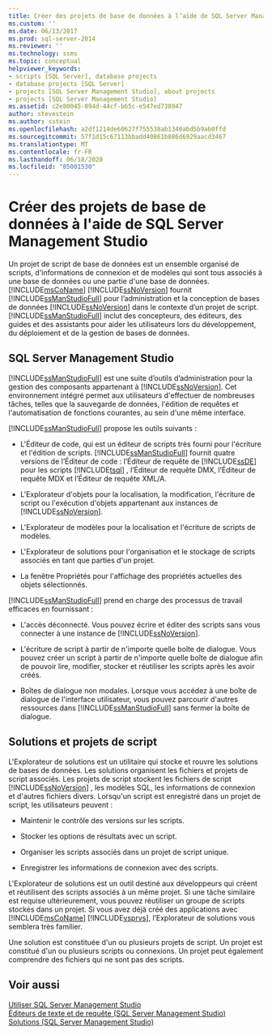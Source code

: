 ```yaml
---
title: Créer des projets de base de données à l’aide de SQL Server Management Studio | Microsoft Docs
ms.custom: ''
ms.date: 06/13/2017
ms.prod: sql-server-2014
ms.reviewer: ''
ms.technology: ssms
ms.topic: conceptual
helpviewer_keywords:
- scripts [SQL Server], database projects
- database projects [SQL Server]
- projects [SQL Server Management Studio], about projects
- projects [SQL Server Management Studio]
ms.assetid: c2e80045-894d-44cf-b65c-e547ed738947
author: stevestein
ms.author: sstein
ms.openlocfilehash: a2df1214de60627f755538ab1340abd5b9ab0ffd
ms.sourcegitcommit: 57f1d15c67113bbadd40861b886d6929aacd3467
ms.translationtype: MT
ms.contentlocale: fr-FR
ms.lasthandoff: 06/18/2020
ms.locfileid: "85001530"
---
```

# <a name="build-database-projects-by-using-sql-server-management-studio"></a>Créer des projets de base de données à l'aide de SQL Server Management Studio
  Un projet de script de base de données est un ensemble organisé de scripts, d'informations de connexion et de modèles qui sont tous associés à une base de données ou une partie d'une base de données. [!INCLUDE[msCoName](../includes/msconame-md.md)] [!INCLUDE[ssNoVersion](../includes/ssnoversion-md.md)] fournit [!INCLUDE[ssManStudioFull](../includes/ssmanstudiofull-md.md)] pour l’administration et la conception de bases de données [!INCLUDE[ssNoVersion](../includes/ssnoversion-md.md)] dans le contexte d’un projet de script. [!INCLUDE[ssManStudioFull](../includes/ssmanstudiofull-md.md)] inclut des concepteurs, des éditeurs, des guides et des assistants pour aider les utilisateurs lors du développement, du déploiement et de la gestion de bases de données.  
  
## <a name="sql-server-management-studio"></a>SQL Server Management Studio  
 [!INCLUDE[ssManStudioFull](../includes/ssmanstudiofull-md.md)] est une suite d’outils d’administration pour la gestion des composants appartenant à [!INCLUDE[ssNoVersion](../includes/ssnoversion-md.md)]. Cet environnement intégré permet aux utilisateurs d'effectuer de nombreuses tâches, telles que la sauvegarde de données, l'édition de requêtes et l'automatisation de fonctions courantes, au sein d'une même interface.  
  
 [!INCLUDE[ssManStudioFull](../includes/ssmanstudiofull-md.md)] propose les outils suivants :  
  
-   L'Éditeur de code, qui est un éditeur de scripts très fourni pour l'écriture et l'édition de scripts. [!INCLUDE[ssManStudioFull](../includes/ssmanstudiofull-md.md)] fournit quatre versions de l’Éditeur de code : l’Éditeur de requête de [!INCLUDE[ssDE](../includes/ssde-md.md)] pour les scripts [!INCLUDE[tsql](../includes/tsql-md.md)] , l’Éditeur de requête DMX, l’Éditeur de requête MDX et l’Éditeur de requête XML/A.  
  
-   L'Explorateur d'objets pour la localisation, la modification, l'écriture de script ou l'exécution d'objets appartenant aux instances de [!INCLUDE[ssNoVersion](../includes/ssnoversion-md.md)].  
  
-   L'Explorateur de modèles pour la localisation et l'écriture de scripts de modèles.  
  
-   L'Explorateur de solutions pour l'organisation et le stockage de scripts associés en tant que parties d'un projet.  
  
-   La fenêtre Propriétés pour l'affichage des propriétés actuelles des objets sélectionnés.  
  
 [!INCLUDE[ssManStudioFull](../includes/ssmanstudiofull-md.md)] prend en charge des processus de travail efficaces en fournissant :  
  
-   L'accès déconnecté. Vous pouvez écrire et éditer des scripts sans vous connecter à une instance de [!INCLUDE[ssNoVersion](../includes/ssnoversion-md.md)].  
  
-   L'écriture de script à partir de n'importe quelle boîte de dialogue. Vous pouvez créer un script à partir de n'importe quelle boîte de dialogue afin de pouvoir lire, modifier, stocker et réutiliser les scripts après les avoir créés.  
  
-   Boîtes de dialogue non modales. Lorsque vous accédez à une boîte de dialogue de l'interface utilisateur, vous pouvez parcourir d'autres ressources dans [!INCLUDE[ssManStudioFull](../includes/ssmanstudiofull-md.md)] sans fermer la boîte de dialogue.  
  
## <a name="solutions-and-script-projects"></a>Solutions et projets de script  
 L'Explorateur de solutions est un utilitaire qui stocke et rouvre les solutions de bases de données. Les solutions organisent les fichiers et projets de script associés. Les projets de script stockent les fichiers de script [!INCLUDE[ssNoVersion](../includes/ssnoversion-md.md)] , les modèles SQL, les informations de connexion et d'autres fichiers divers. Lorsqu'un script est enregistré dans un projet de script, les utilisateurs peuvent :  
  
-   Maintenir le contrôle des versions sur les scripts.  
  
-   Stocker les options de résultats avec un script.  
  
-   Organiser les scripts associés dans un projet de script unique.  
  
-   Enregistrer les informations de connexion avec des scripts.  
  
 L'Explorateur de solutions est un outil destiné aux développeurs qui créent et réutilisent des scripts associés à un même projet. Si une tâche similaire est requise ultérieurement, vous pouvez réutiliser un groupe de scripts stockés dans un projet. Si vous avez déjà créé des applications avec [!INCLUDE[msCoName](../includes/msconame-md.md)] [!INCLUDE[vsprvs](../includes/vsprvs-md.md)], l’Explorateur de solutions vous semblera très familier.  
  
 Une solution est constituée d'un ou plusieurs projets de script. Un projet est constitué d'un ou plusieurs scripts ou connexions. Un projet peut également comprendre des fichiers qui ne sont pas des scripts.  
  
## <a name="see-also"></a>Voir aussi  
 [Utiliser SQL Server Management Studio](../database-engine/use-sql-server-management-studio.md)   
 [Éditeurs de texte et de requête &#40;SQL Server Management Studio&#41;](../relational-databases/scripting/query-and-text-editors-sql-server-management-studio.md)   
 [Solutions &#40;SQL Server Management Studio&#41;](solution/solutions-sql-server-management-studio.md)  
  
  
